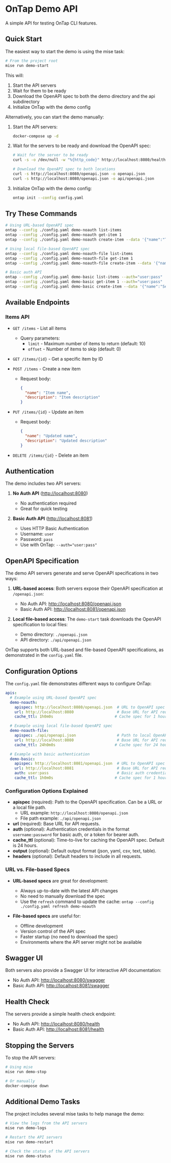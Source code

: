 # OnTap Demo API

A simple API for testing OnTap CLI features.

## Quick Start

The easiest way to start the demo is using the mise task:

```bash
# From the project root
mise run demo-start
```

This will:
1. Start the API servers
2. Wait for them to be ready
3. Download the OpenAPI spec to both the demo directory and the api subdirectory
4. Initialize OnTap with the demo config

Alternatively, you can start the demo manually:

1. Start the API servers:

   ```bash
   docker-compose up -d
   ```

2. Wait for the servers to be ready and download the OpenAPI spec:

   ```bash
   # Wait for the server to be ready
   curl -s -o /dev/null -w "%{http_code}" http://localhost:8080/health

   # Download the OpenAPI spec to both locations
   curl -s http://localhost:8080/openapi.json -o openapi.json
   curl -s http://localhost:8080/openapi.json -o api/openapi.json
   ```

3. Initialize OnTap with the demo config:

   ```bash
   ontap init --config config.yaml
   ```

## Try These Commands

```bash
# Using URL-based OpenAPI spec
ontap --config ./config.yaml demo-noauth list-items
ontap --config ./config.yaml demo-noauth get-item 1
ontap --config ./config.yaml demo-noauth create-item --data '{"name":"Test Item","description":"A test item"}'

# Using local file-based OpenAPI spec
ontap --config ./config.yaml demo-noauth-file list-items
ontap --config ./config.yaml demo-noauth-file get-item 1
ontap --config ./config.yaml demo-noauth-file create-item --data '{"name":"Test Item","description":"A test item"}'

# Basic auth API
ontap --config ./config.yaml demo-basic list-items --auth="user:pass"
ontap --config ./config.yaml demo-basic get-item 1 --auth="user:pass"
ontap --config ./config.yaml demo-basic create-item --data '{"name":"Secure Item","description":"A secure item"}' --auth="user:pass"
```

## Available Endpoints

### Items API

- `GET /items` - List all items
  - Query parameters:
    - `limit` - Maximum number of items to return (default: 10)
    - `offset` - Number of items to skip (default: 0)

- `GET /items/{id}` - Get a specific item by ID

- `POST /items` - Create a new item
  - Request body:

    ```json
    {
      "name": "Item name",
      "description": "Item description"
    }
    ```

- `PUT /items/{id}` - Update an item
  - Request body:

    ```json
    {
      "name": "Updated name",
      "description": "Updated description"
    }
    ```

- `DELETE /items/{id}` - Delete an item

## Authentication

The demo includes two API servers:

1. **No Auth API** (<http://localhost:8080>)
   - No authentication required
   - Great for quick testing

2. **Basic Auth API** (<http://localhost:8081>)
   - Uses HTTP Basic Authentication
   - Username: `user`
   - Password: `pass`
   - Use with OnTap: `--auth="user:pass"`

## OpenAPI Specification

The demo API servers generate and serve OpenAPI specifications in two ways:

1. **URL-based access**: Both servers expose their OpenAPI specification at `/openapi.json`:
   - No Auth API: <http://localhost:8080/openapi.json>
   - Basic Auth API: <http://localhost:8081/openapi.json>

2. **Local file-based access**: The `demo-start` task downloads the OpenAPI specification to local files:
   - Demo directory: `./openapi.json`
   - API directory: `./api/openapi.json`

OnTap supports both URL-based and file-based OpenAPI specifications, as demonstrated in the `config.yaml` file.

## Configuration Options

The `config.yaml` file demonstrates different ways to configure OnTap:

```yaml
apis:
  # Example using URL-based OpenAPI spec
  demo-noauth:
    apispec: http://localhost:8080/openapi.json  # URL to OpenAPI spec
    url: http://localhost:8080                   # Base URL for API requests
    cache_ttl: 1h0m0s                           # Cache spec for 1 hour

  # Example using local file-based OpenAPI spec
  demo-noauth-file:
    apispec: ./api/openapi.json                  # Path to local OpenAPI spec file
    url: http://localhost:8080                   # Base URL for API requests
    cache_ttl: 24h0m0s                          # Cache spec for 24 hours

  # Example with basic authentication
  demo-basic:
    apispec: http://localhost:8081/openapi.json  # URL to OpenAPI spec
    url: http://localhost:8081                   # Base URL for API requests
    auth: user:pass                              # Basic auth credentials
    cache_ttl: 1h0m0s                           # Cache spec for 1 hour
```

### Configuration Options Explained

- **apispec** (required): Path to the OpenAPI specification. Can be a URL or a local file path.
  - URL example: `http://localhost:8080/openapi.json`
  - File path example: `./api/openapi.json`
- **url** (required): Base URL for API requests.
- **auth** (optional): Authentication credentials in the format `username:password` for basic auth, or a token for bearer auth.
- **cache_ttl** (optional): Time-to-live for caching the OpenAPI spec. Default is 24 hours.
- **output** (optional): Default output format (json, yaml, csv, text, table).
- **headers** (optional): Default headers to include in all requests.

### URL vs. File-based Specs

- **URL-based specs** are great for development:
  - Always up-to-date with the latest API changes
  - No need to manually download the spec
  - Use the `refresh` command to update the cache: `ontap --config ./config.yaml refresh demo-noauth`

- **File-based specs** are useful for:
  - Offline development
  - Version control of the API spec
  - Faster startup (no need to download the spec)
  - Environments where the API server might not be available

## Swagger UI

Both servers also provide a Swagger UI for interactive API documentation:

- No Auth API: <http://localhost:8080/swagger>
- Basic Auth API: <http://localhost:8081/swagger>

## Health Check

The servers provide a simple health check endpoint:

- No Auth API: <http://localhost:8080/health>
- Basic Auth API: <http://localhost:8081/health>

## Stopping the Servers

To stop the API servers:

```bash
# Using mise
mise run demo-stop

# Or manually
docker-compose down
```

## Additional Demo Tasks

The project includes several mise tasks to help manage the demo:

```bash
# View the logs from the API servers
mise run demo-logs

# Restart the API servers
mise run demo-restart

# Check the status of the API servers
mise run demo-status
```